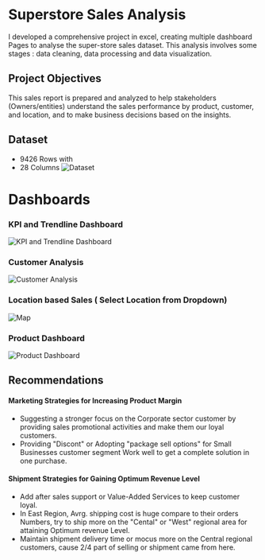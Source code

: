 #  Superstore Sales Analysis
I developed a comprehensive project in excel, creating multiple dashboard Pages to analyse the super-store sales dataset. This analysis  involves some stages : data cleaning, data processing and data visualization.

## Project Objectives
This sales report is prepared and analyzed to help stakeholders (Owners/entities) understand the sales performance by product, customer, and location, and to make business decisions based on the insights.
## Dataset 
- 9426 Rows with
- 28 Columns
![Dataset](https://github.com/user-attachments/assets/4a5aad9f-1641-40cf-8b3f-734277d57608)

# Dashboards
 ### KPI and Trendline Dashboard
 ![KPI and Trendline Dashboard](https://github.com/user-attachments/assets/4aaff375-da28-4fcb-9aac-2e3d8b987226)
  ### Customer Analysis
  ![Customer Analysis](https://github.com/user-attachments/assets/3a8bbbdd-178d-4d97-b582-ecb6a9d901a1)
  ### Location based Sales ( Select Location from Dropdown)
  ![Map ](https://github.com/user-attachments/assets/1d75c18b-a901-4965-beb3-be46acc96387)
  ### Product Dashboard
  ![Product Dashboard](https://github.com/user-attachments/assets/58cdcd5e-0bad-40aa-a8ff-32fc4de3192e)


## Recommendations
#### Marketing Strategies for Increasing Product Margin
- Suggesting a stronger focus on the Corporate sector customer by providing sales promotional activities and make them our loyal customers.
-  Providing "Discont" or Adopting "package sell options" for Small Businesses customer segment Work well to get a complete solution in one purchase.
#### Shipment Strategies for Gaining Optimum Revenue Level
-  Add after sales support or Value-Added Services to keep customer loyal.
-  In East Region, Avrg. shipping cost is huge compare to their orders Numbers, try to ship more on the "Cental" or "West" regional area for attaining Optimum revenue Level. 
- Maintain shipment delivery time or mocus more on the Central regional customers, cause 2/4 part of selling or shipment came from here. 


